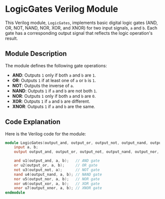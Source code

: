 # LogicGates Verilog Module

This Verilog module, `LogicGates`, implements basic digital logic gates (AND, OR, NOT, NAND, NOR, XOR, and XNOR) for two input signals, `a` and `b`. Each gate has a corresponding output signal that reflects the logic operation's result.

## Module Description

The module defines the following gate operations:
- **AND**: Outputs `1` only if both `a` and `b` are `1`.
- **OR**: Outputs `1` if at least one of `a` or `b` is `1`.
- **NOT**: Outputs the inverse of `a`.
- **NAND**: Outputs `1` if `a` and `b` are not both `1`.
- **NOR**: Outputs `1` only if both `a` and `b` are `0`.
- **XOR**: Outputs `1` if `a` and `b` are different.
- **XNOR**: Outputs `1` if `a` and `b` are the same.

## Code Explanation

Here is the Verilog code for the module:

```verilog
module LogicGates(output_and, output_or, output_not, output_nand, output_nor, output_xor, output_xnor, a, b);
    input a, b;
    output output_and, output_or, output_not, output_nand, output_nor, output_xor, output_xnor;

    and u1(output_and, a, b);   // AND gate
    or u2(output_or, a, b);     // OR gate
    not u3(output_not, a);      // NOT gate
    nand u4(output_nand, a, b); // NAND gate
    nor u5(output_nor, a, b);   // NOR gate
    xor u6(output_xor, a, b);   // XOR gate
    xnor u7(output_xnor, a, b); // XNOR gate
endmodule
